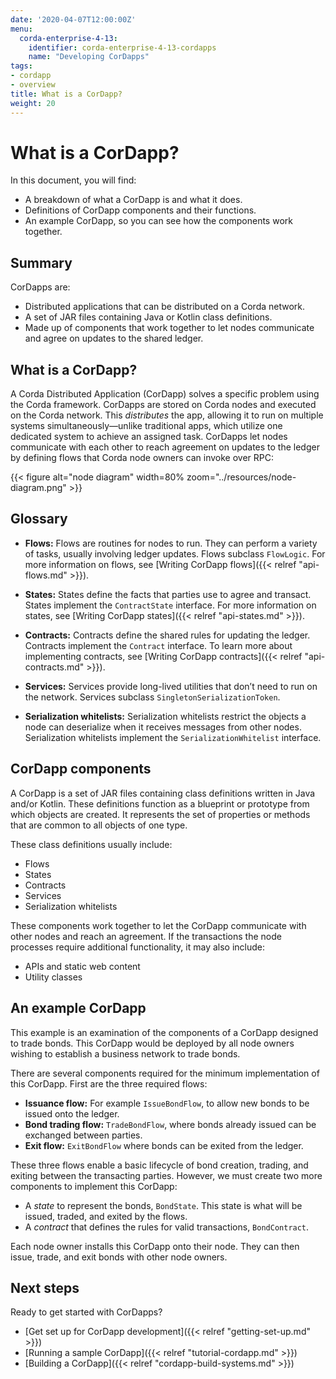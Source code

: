 ```yaml
---
date: '2020-04-07T12:00:00Z'
menu:
  corda-enterprise-4-13:
    identifier: corda-enterprise-4-13-cordapps
    name: "Developing CorDapps"
tags:
- cordapp
- overview
title: What is a CorDapp?
weight: 20
---
```


# What is a CorDapp?

In this document, you will find:

* A breakdown of what a CorDapp is and what it does.
* Definitions of CorDapp components and their functions.
* An example CorDapp, so you can see how the components work together.

## Summary

CorDapps are:

* Distributed applications that can be distributed on a Corda network.
* A set of JAR files containing Java or Kotlin class definitions.
* Made up of components that work together to let nodes communicate and agree on updates to the shared ledger.

## What is a CorDapp?

A Corda Distributed Application (CorDapp) solves a specific problem using the Corda framework. CorDapps are stored on Corda nodes and executed on the Corda network. This *distributes* the app, allowing it to run on multiple systems simultaneously—unlike traditional apps, which utilize one dedicated system to achieve an assigned task. CorDapps let nodes communicate with each other to reach agreement on updates to the ledger by defining flows that Corda node owners can invoke over RPC:

{{< figure alt="node diagram" width=80% zoom="../resources/node-diagram.png" >}}

## Glossary

- **Flows:**
  Flows are routines for nodes to run. They can perform a variety of tasks, usually involving ledger updates. Flows
  subclass `FlowLogic`. For more information on flows, see [Writing CorDapp flows]({{< relref "api-flows.md" >}}).

- **States:**
  States define the facts that parties use to agree and transact. States implement the `ContractState` interface. For more
  information on states, see [Writing CorDapp states]({{< relref "api-states.md" >}}).

- **Contracts:**
  Contracts define the shared rules for updating the ledger. Contracts implement the `Contract` interface. To learn
  more about implementing contracts, see [Writing CorDapp contracts]({{< relref "api-contracts.md" >}}).

- **Services:**
  Services provide long-lived utilities that don’t need to run on the network. Services subclass `SingletonSerializationToken`.

- **Serialization whitelists:**
  Serialization whitelists restrict the objects a node can deserialize when it receives messages from other nodes.
  Serialization whitelists implement the `SerializationWhitelist` interface.


## CorDapp components

A CorDapp is a set of JAR files containing class definitions written in Java and/or Kotlin. These definitions function as a blueprint or prototype from which objects are created. It represents the set of properties or methods that are common to all objects of one type.

These class definitions usually include:

* Flows
* States
* Contracts
* Services
* Serialization whitelists

These components work together to let the CorDapp communicate with other nodes and reach an agreement. If the transactions the node processes require additional functionality, it may also include:

* APIs and static web content
* Utility classes


## An example CorDapp

This example is an examination of the components of a CorDapp designed to trade bonds. This CorDapp would be deployed by all node owners wishing to establish a business network to trade bonds.

There are several components required for the minimum implementation of this CorDapp. First are the three required flows:

* **Issuance flow:** For example `IssueBondFlow`, to allow new bonds to be issued onto the ledger.
* **Bond trading flow:** `TradeBondFlow`, where bonds already issued can be exchanged between parties.
* **Exit flow:** `ExitBondFlow` where bonds can be exited from the ledger.

These three flows enable a basic lifecycle of bond creation, trading, and exiting between the transacting parties.
However, we must create two more components to implement this CorDapp:

* A *state* to represent the bonds, `BondState`. This state is what will be issued, traded, and exited by the flows.
* A *contract* that defines the rules for valid transactions, `BondContract`.

Each node owner installs this CorDapp onto their node. They can then issue, trade, and exit bonds with other node owners.


## Next steps

Ready to get started with CorDapps?

* [Get set up for CorDapp development]({{< relref "getting-set-up.md" >}})
* [Running a sample CorDapp]({{< relref "tutorial-cordapp.md" >}})
* [Building a CorDapp]({{< relref "cordapp-build-systems.md" >}})
